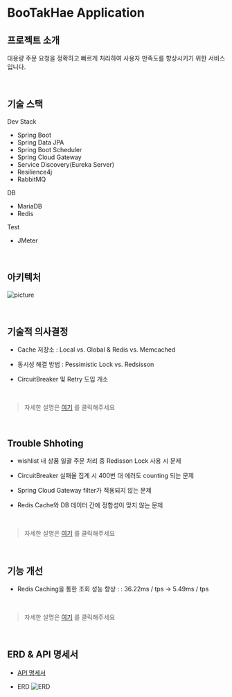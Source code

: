 # BooTakHae Application

## 프로젝트 소개

대용량 주문 요청을 정확하고 빠르게 처리하여 사용자 만족도를 향상시키기 위한 서비스 입니다.

<br>

## 기술 스택

Dev Stack

- Spring Boot
- Spring Data JPA
- Spring Boot Scheduler
- Spring Cloud Gateway
- Service Discovery(Eureka Server)
- Resilience4j
- RabbitMQ

DB 

- MariaDB
- Redis

Test

- JMeter

<br>

## 아키텍처
![picture](https://www.notion.so/image/https%3A%2F%2Fprod-files-secure.s3.us-west-2.amazonaws.com%2F81cfe124-34c3-47ae-8bfa-2111950b84c6%2F21963d37-df36-47d3-a9f2-34b0b2010992%2F%25EC%25A0%259C%25EB%25AA%25A9_%25EC%2597%2586%25EB%258A%2594_%25EB%258B%25A4%25EC%259D%25B4%25EC%2596%25B4%25EA%25B7%25B8%25EB%259E%25A8.drawio_(1).png?table=block&id=1fa7a446-499c-478d-bbcc-0abcb846a325&spaceId=81cfe124-34c3-47ae-8bfa-2111950b84c6&width=2000&userId=4143463d-d548-47bb-97d8-60f13214f72c&cache=v2)

<br>

## 기술적 의사결정
- Cache 저장소 : Local vs. Global & Redis vs. Memcached

- 동시성 해결 방법 : Pessimistic Lock vs. Redsisson

- CircuitBreaker 및 Retry 도입 개소

<br>

> 자세한 설명은 [여기](https://www.notion.so/BooTakHae-a6b34a94ac284744a8b7c5d8d09edd17?pvs=4#07181ad4525e47f88b1e954f5485cb80) 를 클릭해주세요

<br>

## Trouble Shhoting
- wishlist 내 상품 일괄 주문 처리 중 Redisson Lock 사용 시 문제

- CircuitBreaker 실패율 집계 시 400번 대 에러도 counting 되는 문제

- Spring Cloud Gateway filter가 적용되지 않는 문제

- Redis Cache와 DB 데이터 간에 정합성이 맞지 않는 문제

<br>

> 자세한 설명은 [여기](https://www.notion.so/BooTakHae-a6b34a94ac284744a8b7c5d8d09edd17?pvs=4#0d2cb10b06024055bba438be4e0f39ff) 를 클릭해주세요

<br>

## 기능 개선
- Redis Caching을 통한 조회 성능 향상 : : 36.22ms / tps → 5.49ms / tps

<br>

> 자세한 설명은 [여기](https://www.notion.so/BooTakHae-a6b34a94ac284744a8b7c5d8d09edd17?pvs=4#293c7ae2d9fe4e0ca00db5be51bffb7d) 를 클릭해주세요

<br>

## ERD & API 명세서
- [API 명세서](https://dark-elm-e4a.notion.site/3643ce7aec4b4dea82b4c3bc8535a76f?v=ff50dfcedb3b4b27ab999ae160c74d27&pvs=4)

- ERD
    ![ERD](https://www.notion.so/image/https%3A%2F%2Fprod-files-secure.s3.us-west-2.amazonaws.com%2F81cfe124-34c3-47ae-8bfa-2111950b84c6%2Fe1a3515f-1080-4d79-b1ab-c4ad01447eef%2FdrawSQL-image-export-2024-05-16.png?table=block&id=4977227b-5063-4b75-9b3b-5df515dd4950&spaceId=81cfe124-34c3-47ae-8bfa-2111950b84c6&width=2000&userId=4143463d-d548-47bb-97d8-60f13214f72c&cache=v2)